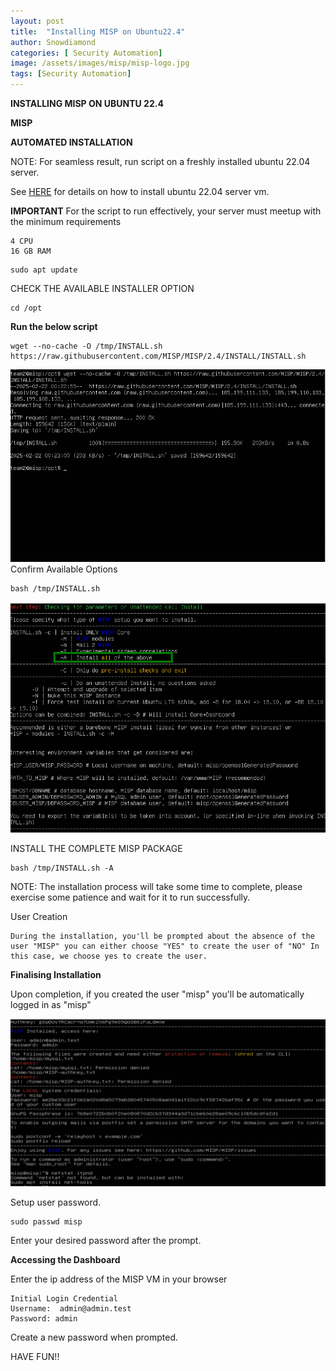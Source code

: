 ```yaml
---
layout: post
title:  "Installing MISP on Ubuntu22.4"
author: Snowdiamond
categories: [ Security Automation]
image: /assets/images/misp/misp-logo.jpg
tags: [Security Automation]
---
```

**INSTALLING MISP ON UBUNTU 22.4**

**MISP**

**AUTOMATED INSTALLATION**

NOTE: For seamless result, run script on a freshly installed ubuntu 22.04 server.

See [HERE](https://cybernetsworks.github.io/setting-up-an-ubuntu-server-vm/) for details on how to install ubuntu 22.04 server vm.

**IMPORTANT**
For the script to run effectively, your server must meetup with the minimum requirements 
```
4 CPU
16 GB RAM
```


```
sudo apt update
```
CHECK THE AVAILABLE INSTALLER OPTION

```
cd /opt
```

**Run the below script**

```
wget --no-cache -O /tmp/INSTALL.sh https://raw.githubusercontent.com/MISP/MISP/2.4/INSTALL/INSTALL.sh
```
!["MISP"](/assets/images/misp/installation-1.png)
Confirm Available Options
```
bash /tmp/INSTALL.sh
```
!["MISP"](/assets/images/misp/installation-2.png)

INSTALL THE COMPLETE MISP PACKAGE

```
bash /tmp/INSTALL.sh -A
```
NOTE: The installation process will take some time to complete, please exercise some patience and wait for it to run successfully.

User Creation

```
During the installation, you'll be prompted about the absence of the user "MISP" you can either choose "YES" to create the user of "NO" In this case, we choose yes to create the user.
```

**Finalising Installation**

Upon completion, if you created the user "misp" you'll be automatically logged in as "misp"

!["MISP"](/assets/images/misp/inatallation-final.png)

Setup user password.

```
sudo passwd misp
```
Enter your desired password after the prompt.

**Accessing the Dashboard**

Enter the ip address of the MISP VM in your browser
```
Initial Login Credential
Username:  admin@admin.test 
Password: admin
```
Create a new password when prompted.

HAVE FUN!!

